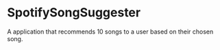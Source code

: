 # SpotifySongSuggester
A application that recommends 10 songs to a user based on their chosen song.
